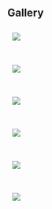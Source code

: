 <h2>Gallery</h2>

<style>
    #content {
        height:auto;
        width:100%;
    }
    column-width:auto;
    div {
        display: flex;
        justify-content: center;
        align-items: center;
        flex-wrap: wrap;
    }
    div img{
        /* width: 400px;
        height: 300px; */
        /* border: 2px solid brown;
        border-radius:13px;
        box-shadow: 4px 7px 7px 0px blue;  */
        cursor: pointer;
        margin: 10px;
        transition: 400ms;
    }
    div img:hover {
        /* filter: grayscale(1); */
        transform: scale(1.1);
    }
    .text { 
    background-color:#000000;
    position: relative; 
    top: 50%; 
    left: 50%; 
    transform: translate(120px, -295px); 
    color: white; 
    font-size: 24px; 
    text-align: center; 
    visibility: hidden; 
  } 
 
  /* Show the text on hover */ 
  img:hover + .text { 
    visibility: visible; 
  } 
</style>
<div class="container-fluid">
<div class="row">
 <div class="column">
            <img src="assets/images/2002sc430.png">
            <div class="text">2002 Lexus SC430</div> 
            <img src="assets/images/2005tacoma.png">
            <div class="text">2005 Toyota Tacoma</div> 

 </div>
<div class="column">
            <img src="assets/images/2007silverado.png">
            <div class="text">2007 Chevrolet Silverado</div> 
            <img src="assets/images/2008sienna.png">
            <div class="text">2008 Toyota Sienna</div> 
</div>
<div class="column">
            <img src="assets/images/2007silverado.png">
            <div class="text">2007 Chevrolet Silverado</div> 
            <img src="assets/images/2008sienna.png">
            <div class="text">2008 Toyota Sienna</div> 

</div>
</div>
</div>


<!-- plans for backend: easy to add new images + links -->






